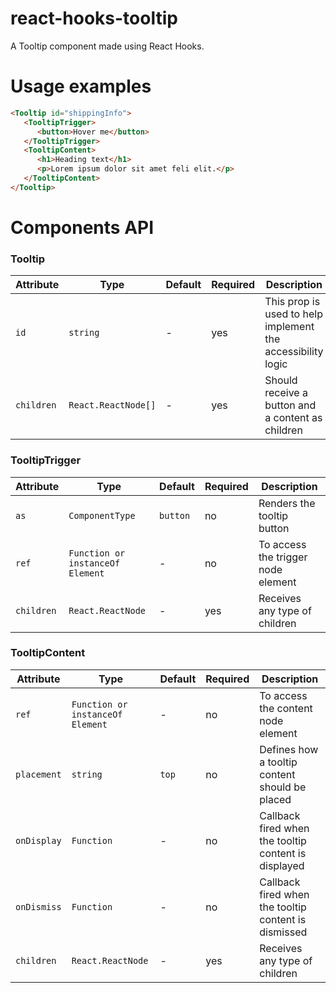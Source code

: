 # react-hooks-tooltip

A Tooltip component made using React Hooks.

# Usage examples

```html
<Tooltip id="shippingInfo">
   <TooltipTrigger>
      <button>Hover me</button>
   </TooltipTrigger>
   <TooltipContent>
      <h1>Heading text</h1>
      <p>Lorem ipsum dolor sit amet feli elit.</p>
   </TooltipContent>
</Tooltip>
```

# Components API

### Tooltip

| Attribute | Type | Default | Required | Description
| ------ | ------ | ------ | ------ | ------ |
| `id` | `string`  | -     | yes  | This prop is used to help implement the accessibility logic |
| `children` | `React.ReactNode[]`  | -   | yes   | Should receive a button and a content as children |

### TooltipTrigger

| Attribute | Type | Default | Required | Description
| ------ | ------ | ------ | ------ | ------ |
| `as` | `ComponentType`  | `button`     | no  | Renders the tooltip button |
| `ref` | `Function or instanceOf Element`  | -     | no  | To access the trigger node element |
| `children` | `React.ReactNode`  | -   | yes   | Receives any type of children |

### TooltipContent

| Attribute | Type | Default | Required | Description
| ------ | ------ | ------ | ------ | ------ |
| `ref` | `Function or instanceOf Element`  | -     | no  | To access the content node element |
| `placement`  | `string`  | `top`   | no   | Defines how a tooltip content should be placed |
| `onDisplay` | `Function`  | -   | no   | Callback fired when the tooltip content is displayed |
| `onDismiss` | `Function`  | -   | no   | Callback fired when the tooltip content is dismissed |
| `children` | `React.ReactNode`  | -   | yes   | Receives any type of children |
